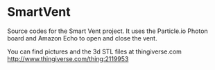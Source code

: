 # SmartVent
Source codes for the Smart Vent project.  It uses the Particle.io Photon board and Amazon Echo to open and close the vent.

You can find pictures and the 3d STL files at thingiverse.com
http://www.thingiverse.com/thing:2119953

